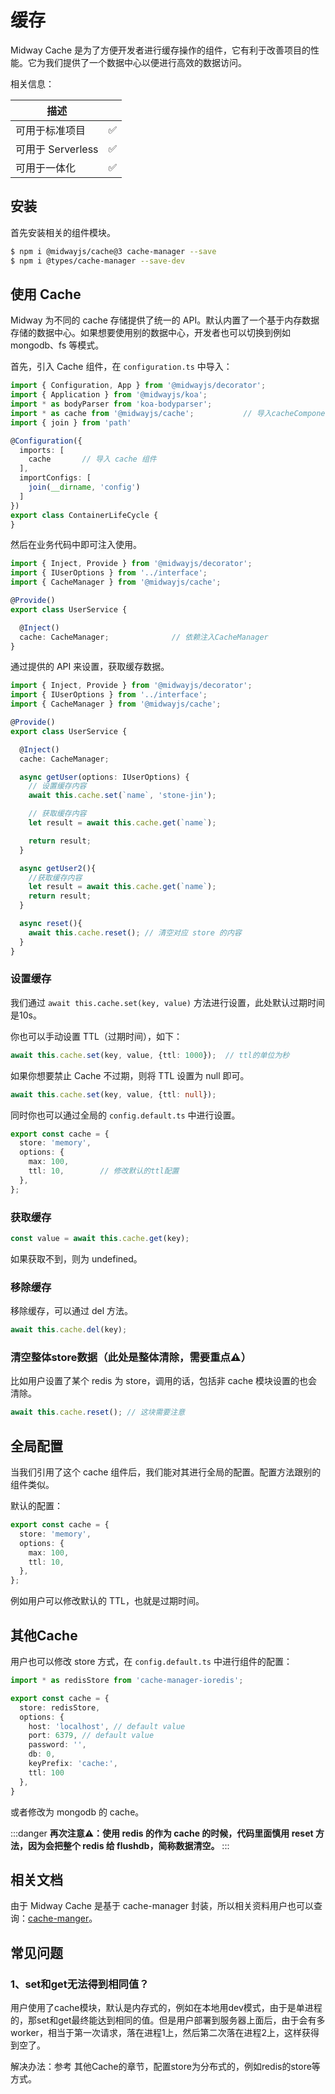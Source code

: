 # 缓存

Midway Cache 是为了方便开发者进行缓存操作的组件，它有利于改善项目的性能。它为我们提供了一个数据中心以便进行高效的数据访问。

相关信息：

| 描述              |      |
| ----------------- | ---- |
| 可用于标准项目    | ✅    |
| 可用于 Serverless | ✅    |
| 可用于一体化      | ✅    |



## 安装

首先安装相关的组件模块。

```bash
$ npm i @midwayjs/cache@3 cache-manager --save
$ npm i @types/cache-manager --save-dev
```



## 使用 Cache

Midway 为不同的 cache 存储提供了统一的 API。默认内置了一个基于内存数据存储的数据中心。如果想要使用别的数据中心，开发者也可以切换到例如 mongodb、fs 等模式。


首先，引入 Cache 组件，在 `configuration.ts` 中导入：

```typescript
import { Configuration, App } from '@midwayjs/decorator';
import { Application } from '@midwayjs/koa';
import * as bodyParser from 'koa-bodyparser';
import * as cache from '@midwayjs/cache';			// 导入cacheComponent模块
import { join } from 'path'

@Configuration({
  imports: [
    cache		// 导入 cache 组件
  ],
  importConfigs: [
    join(__dirname, 'config')
  ]
})
export class ContainerLifeCycle {
}
```

然后在业务代码中即可注入使用。

```typescript
import { Inject, Provide } from '@midwayjs/decorator';
import { IUserOptions } from '../interface';
import { CacheManager } from '@midwayjs/cache';

@Provide()
export class UserService {

  @Inject()
  cache: CacheManager;     			// 依赖注入CacheManager
}
```

通过提供的 API 来设置，获取缓存数据。


```typescript
import { Inject, Provide } from '@midwayjs/decorator';
import { IUserOptions } from '../interface';
import { CacheManager } from '@midwayjs/cache';

@Provide()
export class UserService {

  @Inject()
  cache: CacheManager;

  async getUser(options: IUserOptions) {
    // 设置缓存内容
    await this.cache.set(`name`, 'stone-jin');

    // 获取缓存内容
    let result = await this.cache.get(`name`);

    return result;
  }

  async getUser2(){
    //获取缓存内容
    let result = await this.cache.get(`name`);
    return result;
  }

  async reset(){
    await this.cache.reset(); // 清空对应 store 的内容
  }
}
```



### 设置缓存


我们通过 `await this.cache.set(key, value)` 方法进行设置，此处默认过期时间是10s。


你也可以手动设置 TTL（过期时间），如下：
```typescript
await this.cache.set(key, value, {ttl: 1000});	// ttl的单位为秒
```
如果你想要禁止 Cache 不过期，则将 TTL 设置为 null 即可。
```typescript
await this.cache.set(key, value, {ttl: null});
```
同时你也可以通过全局的 `config.default.ts` 中进行设置。
```typescript
export const cache = {
  store: 'memory',
  options: {
    max: 100,
    ttl: 10,		// 修改默认的ttl配置
  },
};
```


### 获取缓存

```typescript
const value = await this.cache.get(key);
```
如果获取不到，则为 undefined。



### 移除缓存


移除缓存，可以通过 del 方法。
```typescript
await this.cache.del(key);
```



### 清空整体store数据（此处是整体清除，需要重点⚠️）


比如用户设置了某个 redis 为 store，调用的话，包括非 cache 模块设置的也会清除。
```typescript
await this.cache.reset(); // 这块需要注意
```



## 全局配置


当我们引用了这个 cache 组件后，我们能对其进行全局的配置。配置方法跟别的组件类似。


默认的配置：
```typescript
export const cache = {
  store: 'memory',
  options: {
    max: 100,
    ttl: 10,
  },
};

```
例如用户可以修改默认的 TTL，也就是过期时间。



## 其他Cache


用户也可以修改  store 方式，在 `config.default.ts` 中进行组件的配置：
```typescript
import * as redisStore from 'cache-manager-ioredis';

export const cache = {
  store: redisStore,
  options: {
    host: 'localhost', // default value
    port: 6379, // default value
    password: '',
    db: 0,
    keyPrefix: 'cache:',
    ttl: 100
  },
}
```
或者修改为 mongodb 的 cache。


:::danger
**再次注意⚠️：使用 redis 的作为 cache 的时候，代码里面慎用 reset 方法，因为会把整个 redis 给 flushdb，简称数据清空。**
:::



## 相关文档


由于 Midway Cache 是基于 cache-manager 封装，所以相关资料用户也可以查询：[cache-manger](https://www.npmjs.com/package/cache-manager)。



## 常见问题



### 1、set和get无法得到相同值？

用户使用了cache模块，默认是内存式的，例如在本地用dev模式，由于是单进程的，那set和get最终能达到相同的值。但是用户部署到服务器上面后，由于会有多worker，相当于第一次请求，落在进程1上，然后第二次落在进程2上，这样获得到空了。


解决办法：参考 其他Cache的章节，配置store为分布式的，例如redis的store等方式。
